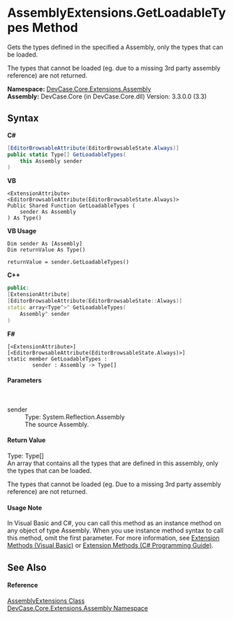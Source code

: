 # AssemblyExtensions.GetLoadableTypes Method 
 

Gets the types defined in the specified a Assembly, only the types that can be loaded. 

 The types that cannot be loaded (eg. due to a missing 3rd party assembly reference) are not returned.

**Namespace:**&nbsp;<a href="N_DevCase_Core_Extensions_Assembly">DevCase.Core.Extensions.Assembly</a><br />**Assembly:**&nbsp;DevCase.Core (in DevCase.Core.dll) Version: 3.3.0.0 (3.3)

## Syntax

**C#**<br />
``` C#
[EditorBrowsableAttribute(EditorBrowsableState.Always)]
public static Type[] GetLoadableTypes(
	this Assembly sender
)
```

**VB**<br />
``` VB
<ExtensionAttribute>
<EditorBrowsableAttribute(EditorBrowsableState.Always)>
Public Shared Function GetLoadableTypes ( 
	sender As Assembly
) As Type()
```

**VB Usage**<br />
``` VB Usage
Dim sender As [Assembly]
Dim returnValue As Type()

returnValue = sender.GetLoadableTypes()
```

**C++**<br />
``` C++
public:
[ExtensionAttribute]
[EditorBrowsableAttribute(EditorBrowsableState::Always)]
static array<Type^>^ GetLoadableTypes(
	Assembly^ sender
)
```

**F#**<br />
``` F#
[<ExtensionAttribute>]
[<EditorBrowsableAttribute(EditorBrowsableState.Always)>]
static member GetLoadableTypes : 
        sender : Assembly -> Type[] 

```


#### Parameters
&nbsp;<dl><dt>sender</dt><dd>Type: System.Reflection.Assembly<br />The source Assembly.</dd></dl>

#### Return Value
Type: Type[]<br />An array that contains all the types that are defined in this assembly, only the types that can be loaded. 

 The types that cannot be loaded (eg. Due to a missing 3rd party assembly reference) are not returned.

#### Usage Note
In Visual Basic and C#, you can call this method as an instance method on any object of type Assembly. When you use instance method syntax to call this method, omit the first parameter. For more information, see <a href="https://docs.microsoft.com/dotnet/visual-basic/programming-guide/language-features/procedures/extension-methods">Extension Methods (Visual Basic)</a> or <a href="https://docs.microsoft.com/dotnet/csharp/programming-guide/classes-and-structs/extension-methods">Extension Methods (C# Programming Guide)</a>.

## See Also


#### Reference
<a href="T_DevCase_Core_Extensions_Assembly_AssemblyExtensions">AssemblyExtensions Class</a><br /><a href="N_DevCase_Core_Extensions_Assembly">DevCase.Core.Extensions.Assembly Namespace</a><br />